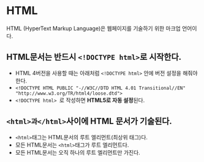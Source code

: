 # HTML
HTML (HyperText Markup Language)은 웹페이지를 기술하기 위한 마크업 언어이다.

## HTML문서는 반드시 ```<!DOCTYPE html>```로 시작한다.
- HTML 4버전을 사용할 때는 아래처럼 ```<!DOCTYPE html>``` 안에 버전 설정을 해줘야한다.
- ```<!DOCTYPE HTML PUBLIC "-//W3C//DTD HTML 4.01 Transitional//EN" "http://www.w3.org/TR/html4/loose.dtd">```
- ```<!DOCTYPE html> ```로 작성하면 **HTML5로 자동 설정**된다.

## ```<html>과</html>```사이에 HTML 문서가 기술된다.
- ```<html>```태그는 HTML문서의 루트 엘리먼트(최상위 태그)다.
- 모든 HTML문서는 ```<html>```태그가 루트 엘리먼트다.
- 모든 HTML문서는 오직 하나의 루트 엘리먼트만 가진다. 
